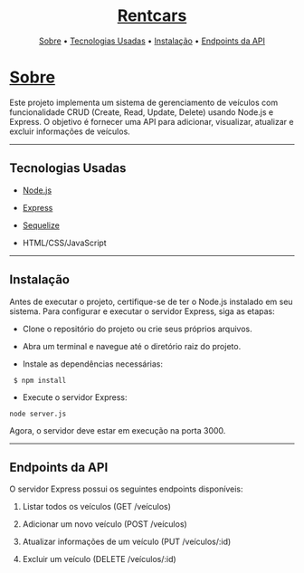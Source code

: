 <h1 align="center">
    <a href="https://www.rentcars.com/pt-br/localidades/brasil/curitiba-parana?gclid=Cj0KCQjwtJKqBhCaARIsAN_yS_mjxqkJhPHzsIyoGkPGsIX80b23sBX-dYDC29bZ8luXjfuz19Umm-4aAvMmEALw_wcB"> Rentcars </a>
</h1>

<p align="center">
 <a href="#about">Sobre</a> •
 <a href="#how-it-works">Tecnologias Usadas</a> • 
 <a href="#tech-stack">Instalação</a> • 
 <a href="#license">Endpoints da API</a> 
</p>

# [Sobre](#about)
Este projeto implementa um sistema de gerenciamento de veículos com funcionalidade CRUD (Create, Read, Update, Delete) usando Node.js e Express. O objetivo é fornecer uma API para adicionar, visualizar, atualizar e excluir informações de veículos.

---

## Tecnologias Usadas
- <a href="https://nodejs.org/en"> Node.js </a>
+ <a href="https://expressjs.com/pt-br/">Express </a>
- <a href="https://sequelize.org">Sequelize </a>
+ HTML/CSS/JavaScript

---

## Instalação
Antes de executar o projeto, certifique-se de ter o Node.js instalado em seu sistema. Para configurar e executar o servidor Express, siga as etapas:

- Clone o repositório do projeto ou crie seus próprios arquivos.

+ Abra um terminal e navegue até o diretório raiz do projeto.

- Instale as dependências necessárias:
```
 $ npm install
```
+ Execute o servidor Express:
```
node server.js
```
Agora, o servidor deve estar em execução na porta 3000.

---

## Endpoints da API
O servidor Express possui os seguintes endpoints disponíveis:

1. Listar todos os veículos (GET /veículos)

2. Adicionar um novo veículo (POST /veículos)

3. Atualizar informações de um veículo (PUT /veículos/:id)

4. Excluir um veículo (DELETE /veículos/:id)
